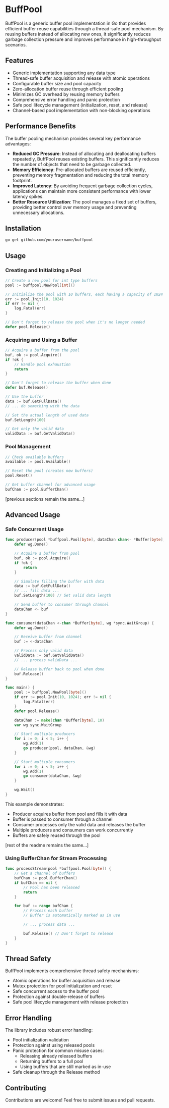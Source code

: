 # BuffPool

BuffPool is a generic buffer pool implementation in Go that provides efficient buffer reuse capabilities through a thread-safe pool mechanism. By reusing buffers instead of allocating new ones, it significantly reduces garbage collection pressure and improves performance in high-throughput scenarios.

## Features

- Generic implementation supporting any data type
- Thread-safe buffer acquisition and release with atomic operations
- Configurable buffer size and pool capacity
- Zero-allocation buffer reuse through efficient pooling
- Minimizes GC overhead by reusing memory buffers
- Comprehensive error handling and panic protection
- Safe pool lifecycle management (initialization, reset, and release)
- Channel-based pool implementation with non-blocking operations

## Performance Benefits

The buffer pooling mechanism provides several key performance advantages:

- **Reduced GC Pressure**: Instead of allocating and deallocating buffers repeatedly, BuffPool reuses existing buffers. This significantly reduces the number of objects that need to be garbage collected.
- **Memory Efficiency**: Pre-allocated buffers are reused efficiently, preventing memory fragmentation and reducing the total memory footprint.
- **Improved Latency**: By avoiding frequent garbage collection cycles, applications can maintain more consistent performance with lower latency spikes.
- **Better Resource Utilization**: The pool manages a fixed set of buffers, providing better control over memory usage and preventing unnecessary allocations.

## Installation

```bash
go get github.com/yourusername/buffpool
```

## Usage

### Creating and Initializing a Pool

```go
// Create a new pool for int type buffers
pool := buffpool.NewPool[int]()

// Initialize the pool with 10 buffers, each having a capacity of 1024
err := pool.Init(10, 1024)
if err != nil {
    log.Fatal(err)
}

// Don't forget to release the pool when it's no longer needed
defer pool.Release()
```

### Acquiring and Using a Buffer

```go
// Acquire a buffer from the pool
buf, ok := pool.Acquire()
if !ok {
    // Handle pool exhaustion
    return
}

// Don't forget to release the buffer when done
defer buf.Release()

// Use the buffer
data := buf.GetFullData()
// ... do something with the data

// Set the actual length of used data
buf.SetLength(100)

// Get only the valid data
validData := buf.GetValidData()
```

### Pool Management

```go
// Check available buffers
available := pool.Available()

// Reset the pool (creates new buffers)
pool.Reset()

// Get buffer channel for advanced usage
bufChan := pool.BufferChan()
```

[previous sections remain the same...]

## Advanced Usage

### Safe Concurrent Usage

```go
func producer(pool *buffpool.Pool[byte], dataChan chan<- *Buffer[byte], wg *sync.WaitGroup) {
    defer wg.Done()

    // Acquire a buffer from pool
    buf, ok := pool.Acquire()
    if !ok {
        return
    }

    // Simulate filling the buffer with data
    data := buf.GetFullData()
    // ... fill data ...
    buf.SetLength(100) // Set valid data length

    // Send buffer to consumer through channel
    dataChan <- buf
}

func consumer(dataChan <-chan *Buffer[byte], wg *sync.WaitGroup) {
    defer wg.Done()

    // Receive buffer from channel
    buf := <-dataChan

    // Process only valid data
    validData := buf.GetValidData()
    // ... process validData ...

    // Release buffer back to pool when done
    buf.Release()
}

func main() {
    pool := buffpool.NewPool[byte]()
    if err := pool.Init(10, 1024); err != nil {
        log.Fatal(err)
    }
    defer pool.Release()

    dataChan := make(chan *Buffer[byte], 10)
    var wg sync.WaitGroup

    // Start multiple producers
    for i := 0; i < 5; i++ {
        wg.Add(1)
        go producer(pool, dataChan, &wg)
    }

    // Start multiple consumers
    for i := 0; i < 5; i++ {
        wg.Add(1)
        go consumer(dataChan, &wg)
    }

    wg.Wait()
}
```

This example demonstrates:
- Producer acquires buffer from pool and fills it with data
- Buffer is passed to consumer through a channel
- Consumer processes only the valid data and releases the buffer
- Multiple producers and consumers can work concurrently
- Buffers are safely reused through the pool

[rest of the readme remains the same...]

### Using BufferChan for Stream Processing

```go
func processStream(pool *buffpool.Pool[byte]) {
    // Get a channel of buffers
    bufChan := pool.BufferChan()
    if bufChan == nil {
        // Pool has been released
        return
    }

    for buf := range bufChan {
        // Process each buffer
        // Buffer is automatically marked as in use

        // ... process data ...

        buf.Release() // Don't forget to release
    }
}
```

## Thread Safety

BuffPool implements comprehensive thread safety mechanisms:

- Atomic operations for buffer acquisition and release
- Mutex protection for pool initialization and reset
- Safe concurrent access to the buffer pool
- Protection against double-release of buffers
- Safe pool lifecycle management with release protection

## Error Handling

The library includes robust error handling:

- Pool initialization validation
- Protection against using released pools
- Panic protection for common misuse cases:
  - Releasing already released buffers
  - Returning buffers to a full pool
  - Using buffers that are still marked as in-use
- Safe cleanup through the Release method

## Contributing

Contributions are welcome! Feel free to submit issues and pull requests.

